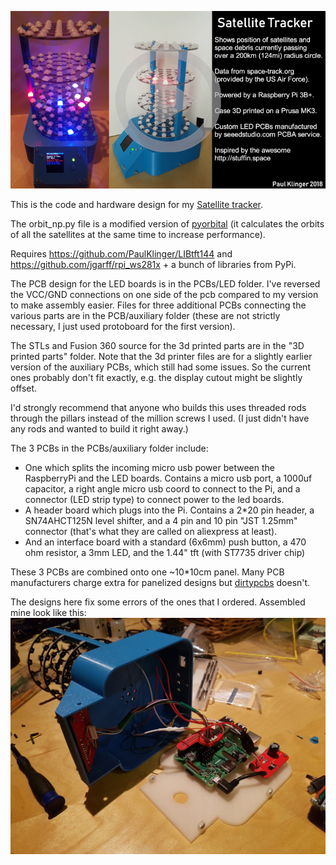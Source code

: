 [![](video.png)](http://www.youtube.com/watch?v=Xof4bjcwHAY "Project video")

This is the code and hardware design for my
[Satellite tracker](https://www.reddit.com/r/space/comments/9py5qd/i_made_a_thingy_that_shows_satellites_and_space/).

The orbit_np.py file is a modified version of [pyorbital](https://github.com/pytroll/pyorbital)
(it calculates the orbits of all the satellites at the same time to increase performance).

Requires https://github.com/PaulKlinger/LIBtft144 and https://github.com/jgarff/rpi_ws281x + a bunch of libraries from PyPi.

The PCB design for the LED boards is in the PCBs/LED folder. I've reversed the VCC/GND connections on one side of the pcb
compared to my version to make assembly easier. Files for three additional PCBs connecting the various parts are in the
PCB/auxiliary folder (these are not strictly necessary, I just used protoboard for the first version).

The STLs and Fusion 360 source for the 3d printed parts are in the "3D printed parts" folder.
Note that the 3d printer files are for a slightly earlier version of the auxiliary PCBs, which still had some issues.
So the current ones probably don't fit exactly, e.g. the display cutout might be slightly offset.

I'd strongly recommend that anyone who builds this uses threaded rods through the pillars instead of the million screws
I used. (I just didn't have any rods and wanted to build it right away.)

The 3 PCBs in the PCBs/auxiliary folder include:
* One which splits the incoming micro usb power between the RaspberryPi and the LED boards.
Contains a micro usb port, a 1000uf capacitor, a right angle micro usb coord to connect to the Pi, and a connector
(LED strip type) to connect power to the led boards.
* A header board which plugs into the Pi. Contains a 2*20 pin header, a SN74AHCT125N level shifter,
and a 4 pin and 10 pin "JST 1.25mm" connector (that's what they are called on aliexpress at least).
* And an interface board with a standard (6x6mm) push button, a 470 ohm resistor, a 3mm LED,
and the 1.44" tft (with ST7735 driver chip)

These 3 PCBs are combined onto one ~10*10cm panel. Many PCB manufacturers charge extra for panelized designs but
[dirtypcbs](https://dirtypcbs.com) doesn't.

The designs here fix some errors of the ones that I ordered. Assembled mine look like this:
![Sattracker internals](internals.jpg)



